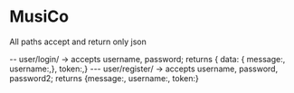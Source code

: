 # MusiCo

All paths accept and return only json

-- user/login/ -> accepts username, password; returns { data: { message:, username:,}, token:,}
--- user/register/ -> accepts username, password, password2; returns {message:, username:, token:}
